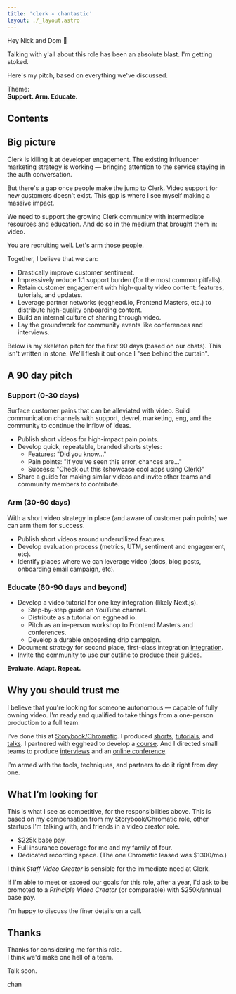 ```yaml
---
title: 'clerk × chantastic'
layout: ./_layout.astro
---
```


Hey Nick and Dom 👋

Talking with y'all about this role has been an absolute blast. I'm getting stoked.

Here's my pitch, based on everything we've discussed.

Theme:  
**Support. Arm. Educate.**

## Contents

## Big picture

Clerk is killing it at developer engagement.
The existing influencer marketing strategy is working — bringing attention to the service staying in the auth conversation.

But there's a gap once people make the jump to Clerk. Video support for new customers doesn't exist. This gap is where I see myself making a massive impact.

We need to support the growing Clerk community with intermediate resources and education. And do so in the medium that brought them in: video.

You are recruiting well. Let's arm those people.

Together, I believe that we can:

- Drastically improve customer sentiment.
- Impressively reduce 1:1 support burden (for the most common pitfalls).
- Retain customer engagement with high-quality video content: features, tutorials, and updates.
- Leverage partner networks (egghead.io, Frontend Masters, etc.) to distribute high-quality onboarding content.
- Build an internal culture of sharing through video.
- Lay the groundwork for community events like conferences and interviews.

Below is my skeleton pitch for the first 90 days (based on our chats). This isn't written in stone. We'll flesh it out once I "see behind the curtain".

## A 90 day pitch

### Support (0-30 days)

Surface customer pains that can be alleviated with video. Build communication channels with support, devrel, marketing, eng, and the community to continue the inflow of ideas.

- Publish short videos for high-impact pain points.
- Develop quick, repeatable, branded shorts styles:
  - Features: "Did you know…"
  - Pain points: "If you've seen this error, chances are…"
  - Success: "Check out this {showcase cool apps using Clerk}"
- Share a guide for making similar videos and invite other teams and community members to contribute.

### Arm (30-60 days)

With a short video strategy in place (and aware of customer pain points) we can arm them for success.

- Publish short videos around underutilized features.
- Develop evaluation process (metrics, UTM, sentiment and engagement, etc).
- Identify places where we can leverage video (docs, blog posts, onboarding email campaign, etc).

### Educate (60-90 days and beyond)

- Develop a video tutorial for one key integration (likely Next.js).
  - Step-by-step guide on YouTube channel.
  - Distribute as a tutorial on egghead.io.
  - Pitch as an in-person workshop to Frontend Masters and conferences.
  - Develop a durable onboarding drip campaign.
- Document strategy for second place, first-class integration [integration](https://clerk.com/docs).
- Invite the community to use our outline to produce their guides.

**Evaluate. Adapt. Repeat.**

## Why you should trust me

I believe that you're looking for someone autonomous — capable of fully owning video. I'm ready and qualified to take things from a one-person production to a full team.

I've done this at [Storybook/Chromatic](https://www.youtube.com/@chromaticui). I produced [shorts](https://www.youtube.com/@chromaticui/shorts), [tutorials](https://www.youtube.com/playlist?list=PLw6GJy26kmCKzJbh5R_PSZxk56SpHST2V), and [talks](https://youtu.be/Hpx3kOtPovk?si=OR8QNVsVE34adtBl). I partnered with egghead to develop a [course](https://egghead.io/courses/a-beginner-s-guide-to-storybook-7-with-react-56f61ecf). And I directed small teams to produce [interviews](https://www.youtube.com/playlist?list=PLw6GJy26kmCIaRN1oVXNA8eBlWjP7N5Q_) and an [online conference](https://youtu.be/P0hJm5v8TJw?si=vqomVpXSUukZi0EL).

I'm armed with the tools, techniques, and partners to do it right from day one.

## What I’m looking for

This is what I see as competitive, for the responsibilities above. This is based on my compensation from my Storybook/Chromatic role, other startups I'm talking with, and friends in a video creator role.

- $225k base pay.
- Full insurance coverage for me and my family of four.
- Dedicated recording space. (The one Chromatic leased was $1300/mo.)

I think _Staff Video Creator_ is sensible for the immediate need at Clerk.

If I'm able to meet or exceed our goals for this role, after a year, I'd ask to be promoted to a _Principle Video Creator_ (or comparable) with $250k/annual base pay.

I'm happy to discuss the finer details on a call.

## Thanks

Thanks for considering me for this role.  
I think we'd make one hell of a team.

Talk soon.

chan
